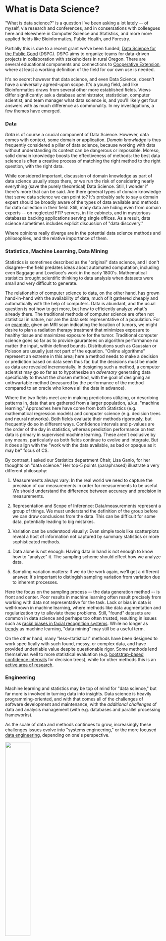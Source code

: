 # What is Data Science?

"What is data science?" is a question I've been asking a lot lately -- of myself, via research and conferences, and in consersations with
colleagues here and elsewhere in Computer Science and Statistics, and more more applied fields like Bioinformatics, 
Public Health, and Forestry. 

Partially this is due to a recent grant we've been funded, 
[Data Science for the Public Good](https://workspace.oregonstate.edu/data-science-for-the-public-good) (DSPG).
DSPG aims to organize teams for data-driven projects in collaboration with stakeholders in rural Oregon. 
There are several educational components and connections to [Cooperative Extension](https://extension.oregonstate.edu/), 
where at least a working definition of the field for our own use is needed.

It's no secret however that data science, and even Data Science, doesn't have a universally agreed-upon scope. It's a young field, and like
Bioinformatics draws from several other more established fields. Views differ significantly: ask a 
database administrator, statistician, computer scientist, and team manager what data science is, and you'll likely get 
four answers with as much difference as commonality. In my investigations, a few themes have emerged.

### Data

*Data* is of course a crucial component of Data Science. However, data 
comes with context, some domain or application. *Domain knowledge* is thus frequently considered a pillar of
data science, because working with data without understanding its context can be dangerous or impossible. Moreso, solid 
domain knowledge boosts the effectiveness of methods: the best data science is often a creative process of matching
the right method to the right question, with the right data. 

While considered important, discussion of domain knowledge as part of data science usually stops there, or we run the risk 
of considering nearly everything (save the purely theoretical) Data Science. Still, I wonder if there's more that can be said. Are
there general types of domain knowledge that serve data science we can point to? It's probably safe
to say a domain expert should be broadly aware of the types of data available and methods for data collection in their field. Still, many
data are hiding even from domain experts -- on neglected FTP servers, in file cabinets, and in mysterious databases backing applications 
serving single offices. As a result, data science sometimes includes explicit discussion of "data discovery." 

Where opinions really diverge are in the potential data science methods and philosophies, and the relative importance of them.  


### Statistics, Machine Learning, Data Mining

Statistics is sometimes described as the "original" data science, and I don't disagree--the field predates ideas about 
automated computation, including even Baggage and Lovelace's work in the early 1800's. Mathematical statistics brought 
scientific thinking to data analysis when datasets were small and very difficult to generate. 

The relationship of computer science to data, on the other hand, has grown
hand-in-hand with the availability of data, much of it gathered cheaply and automatically with the help of computers. Data is abundant,
and the usual question is not how to get more, but how to efficiently analyze what's already there. The traditional methods of
computer science are often not statistical in nature, nor are the data sets representative of a population. 
For an [example](https://www.ncbi.nlm.nih.gov/pubmed/18936519),
given an MRI scan indicating the location of tumors, we might desire to plan a radiation therapy treatment that minimizes
exposure to healthy tissue and maximizes exposure for the tumor. Traditional computer science goes so far as to 
provide gaurantees on algorithm performance no matter the input, within defined bounds. Distributions such as Gaussian
or Poisson are usually just not part of the equation. "Online algorithms" represent an extreme in this area; here a method
needs to make a decision or prediction based on data seen thus far, but the decisions must be made as data are revealed incrementally. 
In designing such a method, a computer scientist may go so far as to hypothesize an *adversary* generating data specifically to thwart
the chosen method, with the goal of designing an unthwartable method (measured by the performance of the method compared to an oracle
who knows all the data in advance). 

Where the two fields meet are in making predictions utilizing, or describing patterns in, data that are
gathered from a larger population, a.k.a. "machine learning." Approaches here have come from both Statistics
(e.g. mathematical regression models) and computer science (e.g. decision trees and neural networks). Both fields
evaluate their methods rigorously, but frequently do so in different ways. Confidence intervals and p-values are the order
of the day in statistics, whereas prediction performance on test data is primary in supervised machine learning. 
These aren't exclusive by any means, particularly as both fields continue to evolve and integrate. But it does
align with the "work with the data available, as bad or opaque as it may be" focus of CS. 

By contrast, I asked our Statistics department Chair, Lisa Ganio, for her thoughts on "data science." Her top-5 points
(paraphrased) illustrate a very different philosophy:

1. Measurements always vary: In the real world we need to capture the precision of our measurements in order for measurements to be useful. 
   We should understand the difference between accuracy and precision in measurements. 

2. Representation and Scope of Inference: Data/measurements represent a group of things. We must understand the
   definition of the group before we can draw conclusions from the data. This can be difficult for some data, potentially leading to 
   big mistakes.

3. Variation can be understood visually: Even simple tools like scatterplots reveal a host of information not captured
   by summary statistics or more sophisticated methods. 

4. Data alone is not enough: Having data in hand is not enough to know how to "analyze" it. The sampling scheme should effect how we analyze data.

5. Sampling variation matters: If we do the work again, we’ll get a different answer. It's important to distingish 
   sampling variation from variation due to inherent processes. 

Here the focus on the sampling process -- the data generation method -- is front and center. Poor results in machine
learning often result precisely from working with data not representative for the task. Lack or bias in data is
well-known in machine learning, where methods like data augmentation and regularization try to alleviate these problems. 
Still, "found" datasets are common in data science and perhaps too often trusted, resulting in issues such as
[racial biases in facial recognition
systems](https://www.wired.com/story/best-algorithms-struggle-recognize-black-faces-equally/). While no longer as [trendy](https://trends.google.com/trends/explore?date=all&geo=US&q=%22data%20mining%22,%22machine%20learning%22)
as machine learning, "data mining" may still be a useful term.

On the other hand, many "less-statistical" methods have been designed to work specifically with such found, messy, or complex data, 
and have provided undeniable value despite questionable rigor. Some methods lend themselves well to more statistical
evaluation (e.g. [bootstrap-based confidence
intervals](https://machinelearningmastery.com/calculate-bootstrap-confidence-intervals-machine-learning-results-python/) for decision trees), 
while for other methods this is an [active area of research](https://pubs.acs.org/doi/10.1021/acs.jcim.8b00542). 


### Engineering

Machine learning and statistics may be top of mind for "data science," but far more is involved in
turning data into insights. Data science is heavily programming-oriented, and with that comes all of the
challenges of software development and maintenance, with the *additional challenges* of data and analysis management (with
e.g. databases and parallel processing frameworks). 

As the scale of data and methods continues to grow, increasingly these challenges issues evolve into "systems engineering,"
or the more focused [data engineering](https://www.oreilly.com/radar/data-engineers-vs-data-scientists/), depending
on one's perspective.

<img src="https://i.imgur.com/jcbBJOf.png" width=40% />

Large computing clusters aside, data science is a tool-oriented discipline. Decisions must be made about which type of database to store data in
(e.g. MySql, MongoDB, or none?), how to coordinate code and analyses across teams (GitHub, GitLab, other?), the programming
language(s) used (R, Python, Julia, Go, ...?), libraries to use (Keras or PyTorch?), how to organize 
data, code, and visualizations (Jupyter Notebook? RMarkdown?), how to present results (the same Jupyter Notebook? Static report? Interactive dashboard?),
and how to make the whole project reproducible (Docker? Conda?).

Even if we consider data engineering an independent subfield, real data analysis necessitates consideration of tools and systems. Given
the primacy of data in data science, there's a strong case for data science to encompase these topics as well.


### Ethics, Equity, and Inclusion

With the growth of powerful methods and massive datasets, ethical considerations are an
[increasing](https://sdsi.stanford.edu/about/ethics-and-data-science) topic data
science. The racially-biased facial recognition [systems](https://www.wired.com/story/best-algorithms-struggle-recognize-black-faces-equally/) above are one 
example (particularly given the potential use
of such systems by governments or others in power). Datasets containing personal information abound despite regulations
like FERPA, HIPPA, and GDPR, meaning data scientists must occasionally consider both the ethical and legal implications of their work.

Methods in data science make it easier than ever to deceive: "lies, damn lies, statistics, and machine learning." 
Deep learning in particular enables easy [generation](https://en.wikipedia.org/wiki/Deepfake) 
realistic audio, images, and video based on sample data. 

Some methods in data science are also resource-intensive. 
A recent [paper](https://arxiv.org/abs/1906.02243) analyzed the carbon footprint of developing a
natural-language processing application:

> The process can emit more than 626,000 pounds of carbon dioxide equivalent--nearly five times the lifetime emissions of the average
> American car (and that includes manufacture of the car itself). 

(Note, however, that this is for the development
(training) of the method; application of the trained result, "Hey Siri, what's the weather in New York?," is quite efficient.)

With the huge diversity of skills and knowledge encompassed by "data science," teamwork is a strong value in the
community. Organizations such as [R-Ladies](https://rladies.org/), [PyLadies](https://www.pyladies.com/), and
[Code2040](http://www.code2040.org/) seek to reduce gender and racial gaps in data/computer science, and as mentioned
above data science recognizes the unique contributions of engineers, statisticians, software developers, and domain
experts. 

Finally, data scientists are often fervent open-source advocades, and the majority of data science software are
open-source, including many of those developed at for-profit companies such as Tensorflow (Google) and RStudio (RStudio). 

